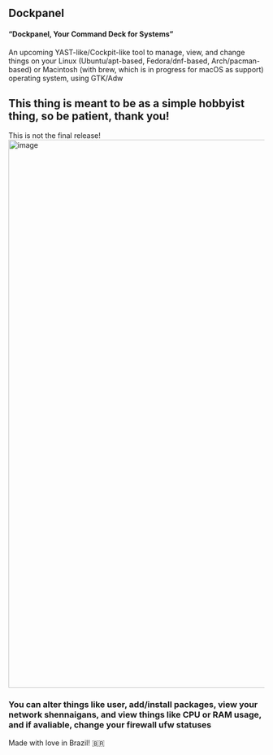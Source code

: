 ## Dockpanel
#### “Dockpanel, Your Command Deck for Systems”
An upcoming YAST-like/Cockpit-like tool to manage, view, and change things on your Linux (Ubuntu/apt-based, Fedora/dnf-based, Arch/pacman-based) or Macintosh (with brew, which is in progress for macOS as support) operating system, using GTK/Adw

## This thing is meant to be as a simple hobbyist thing, so be patient, thank you!
This is not the final release!
<img width="1920" height="1080" alt="image" src="https://github.com/user-attachments/assets/5e4cfe57-5bb9-40c4-8fe2-bc950743e2aa" />

### You can alter things like user, add/install packages, view your network shennaigans, and view things like CPU or RAM usage, and if avaliable, change your firewall ufw statuses


Made with love in Brazil! 🇧🇷
